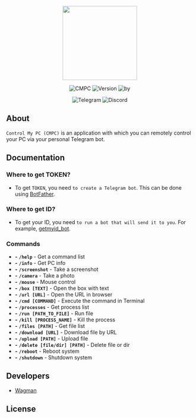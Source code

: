 <p align="center">
      <img src="https://i.ibb.co/NsrBGyY/icon512.png" width="200">
</p>

<p align="center">
   <img src="https://img.shields.io/badge/CMPC-Control%20My%20PC-6600ff" alt="CMPC">
   <img src="https://img.shields.io/badge/Version-1.0-6600ff" alt="Version">
   <img src="https://img.shields.io/badge/by-Wagman-6600ff" alt = "by">
</p>

<p align="center">
   <img src="https://img.shields.io/badge/Foampizz-Telegram?logo=Telegram&label=Telegram&color=229ed9&link=https%3A%2F%2Ft.me%2Ffoampizz
" alt="Telegram">
   <img src="https://img.shields.io/badge/Foampizz-Telegram?logo=Discord&label=Discord&color=7289da&link=https%3A%2F%2Fdiscord.com%2Finvite%2FStvhPbDnv6
" alt="Discord">
</p>

## About

`Control My PC (CMPC)` is an application with which you can remotely control your PC via your personal Telegram bot.

## Documentation

### Where to get TOKEN?
- To get `TOKEN`, you need `to create a Telegram bot`. This can be done using [BotFather](https://t.me/BotFather).

### Where to get ID?
- To get your ID, you need `to run a bot that will send it to you`. For example, [getmyid_bot](https://t.me/getmyid_bot).

### Commands
- **-** **`/help`** - Get a command list
- **-** **`/info`** - Get PC info
- **-** **`/screenshot`** - Take a screenshot
- **-** **`/camera`** - Take a photo
- **-** **`/mouse`** - Mouse control
- **-** **`/box [TEXT]`** - Open the box with text
- **-** **`/url [URL]`** - Open the URL in browser
- **-** **`/cmd [COMMAND]`** - Execute the command in Terminal
- **-** **`/processes`** - Get process list
- **-** **`/run [PATH_TO_FILE]`** - Run file
- **-** **`/kill [PROCESS_NAME]`** - Kill the process
- **-** **`/files [PATH]`** - Get file list
- **-** **`/download [URL]`** - Download file by URL
- **-** **`/upload [PATH]`** - Upload file
- **-** **`/delete [file/dir] [PATH]`** - Delete file or dir
- **-** **`/reboot`** - Reboot system
- **-** **`/shutdown`** - Shutdown system

## Developers

- [Wagman](https://github.com/WagmanK)

## License
